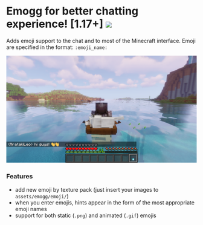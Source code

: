 # Emogg for better chatting experienсe! [1.17+] <img src="https://github.com/teacondemns/static.pexty.xyz/blob/main/src/emoji/animated/minecraft.gif?raw=true" height="35"/>
Adds emoji support to the chat and to most of the Minecraft interface.
Emoji are specified in the format: `:emoji_name:`

![](preview/preview-1.png)

### Features
- add new emoji by texture pack (just insert your images to `assets/emogg/emoji/`)
- when you enter emojis, hints appear in the form of the most appropriate emoji names
- support for both static (`.png`) and animated (`.gif`) emojis
